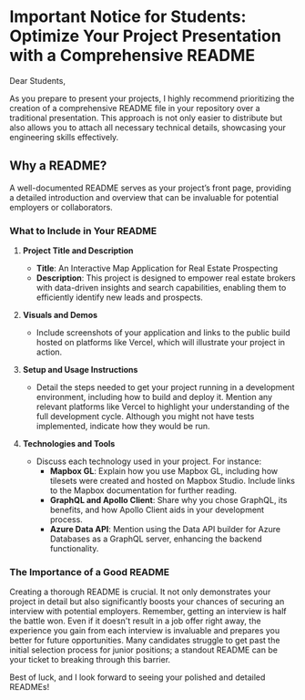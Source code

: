 # Important Notice for Students: Optimize Your Project Presentation with a Comprehensive README

Dear Students,

As you prepare to present your projects, I highly recommend prioritizing the creation of a comprehensive README file in your repository over a traditional presentation. This approach is not only easier to distribute but also allows you to attach all necessary technical details, showcasing your engineering skills effectively.

## Why a README?

A well-documented README serves as your project’s front page, providing a detailed introduction and overview that can be invaluable for potential employers or collaborators.

### **What to Include in Your README**

1. **Project Title and Description**
   - **Title**: An Interactive Map Application for Real Estate Prospecting
   - **Description**: This project is designed to empower real estate brokers with data-driven insights and search capabilities, enabling them to efficiently identify new leads and prospects.

2. **Visuals and Demos**
   - Include screenshots of your application and links to the public build hosted on platforms like Vercel, which will illustrate your project in action.

3. **Setup and Usage Instructions**
   - Detail the steps needed to get your project running in a development environment, including how to build and deploy it. Mention any relevant platforms like Vercel to highlight your understanding of the full development cycle. Although you might not have tests implemented, indicate how they would be run.

4. **Technologies and Tools**
   - Discuss each technology used in your project. For instance:
     - **Mapbox GL**: Explain how you use Mapbox GL, including how tilesets were created and hosted on Mapbox Studio. Include links to the Mapbox documentation for further reading.
     - **GraphQL and Apollo Client**: Share why you chose GraphQL, its benefits, and how Apollo Client aids in your development process.
     - **Azure Data API**: Mention using the Data API builder for Azure Databases as a GraphQL server, enhancing the backend functionality.

### **The Importance of a Good README**

Creating a thorough README is crucial. It not only demonstrates your project in detail but also significantly boosts your chances of securing an interview with potential employers. Remember, getting an interview is half the battle won. Even if it doesn't result in a job offer right away, the experience you gain from each interview is invaluable and prepares you better for future opportunities. Many candidates struggle to get past the initial selection process for junior positions; a standout README can be your ticket to breaking through this barrier.

Best of luck, and I look forward to seeing your polished and detailed READMEs!
